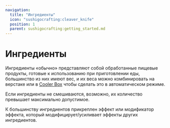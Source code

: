 ```yaml
---
navigation:
  title: "Ингредиенты"
  icon: "sushigocrafting:cleaver_knife"
  position: 1
  parent: sushigocrafting:getting_started.md
---
```


# Ингредиенты

Ингредиенты «обычно» представляют собой обработанные пищевые продукты, готовые к использованию при приготовлении еды, большинство из них имеют вес, и их веса можно комбинировать на верстаке или в [Cooler Box](../cooler_box.md) чтобы сделать это в автоматическом режиме. 

Если ингредиенты не смешиваются, возможно, их количество превышает максимально допустимое.

К большинству ингредиентов прикреплен эффект или модификатор эффекта, который модифицирует/усиливает эффекты других ингредиентов.


